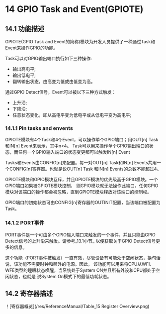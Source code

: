 ﻿# 14 GPIO Task and Event(GPIOTE)
## 14.1 功能描述
GPIOTE(GPIO Task and Event的简称)模块为开发人员提供了一种通过Task和Event来操作GPIO的功能。

Task可以对GPIO输出端口执行如下三种操作:
- 输出高电平;
- 输出低电平;
- 翻转输出状态，由高变为低或由低变为高。

通过GPIO Detect信号，Event可以被以下三种方式触发：
- 上升沿;
- 下降沿;
- 任意状态变化，即从高电平变为低电平或从低电平变为高电平;

### 14.1.1 Pin tasks and envents
GPIOTE模块有4个Task和4个Event，可以操作单个GPIO端口；用OUT[n] Task和IN[n] Event来表示，其中n<4。
Task可以用来操作单个GPIO输出端口的状态，而任何一个GPIO输入端口的状态变更都可以触发IN[n] Event

Tasks和Events由CONFIG[n]来配置。每一对OUT[n] Task和IN[n] Events共用一个CONFIG[n]寄存器。也就是说OUT[n] Task
和IN[n] Events的总数不能超过4。

GPIOTE模块和GPIO模块互斥，并且GPIOTE模块的优先级高于GPIO模块。一个GPIO端口如果被GPIOTE模块控制，
则GPIO模块就无法操作此端口，任何GPIO模块对该端口的操作都会被忽略，直到GPIOTE模块释放对该端口的控制权。

GPIO端口的初始状态可由CONFIG[n]寄存器的OUTINIT配置，当该端口被配置为Task。

### 14.1.2 PORT事件
PORT事件是一个可由多个GPIO输入端口来触发的一个事件，并且只能由GPIO Detect信号的上升沿来触发。请参考_13.1小节_
以便获取关于GPIO Detect信号更多的信息。

这个功能（PORT事件被触发）一直有效，尽管设备有可能处于空闲状态，换句话说，该功能不需要时钟和额外的电源。因此，
该功能可以用来将CPU从WFI、WFE类型的睡眠状态唤醒，当系统处于System ON并且所有外设和CPU都处于空闲状态，也就是
说System On模式下的最低功耗状态。

## 14.2 寄存器描述
！[寄存器概览](/res/ReferenceManual/Table_15 Register Overview.png) 
